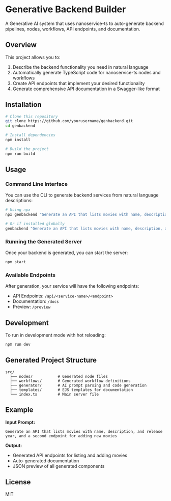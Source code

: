 # Generative Backend Builder

A Generative AI system that uses nanoservice-ts to auto-generate backend pipelines, nodes, workflows, API endpoints, and documentation.

## Overview

This project allows you to:

1. Describe the backend functionality you need in natural language
2. Automatically generate TypeScript code for nanoservice-ts nodes and workflows
3. Create API endpoints that implement your desired functionality
4. Generate comprehensive API documentation in a Swagger-like format

## Installation

```bash
# Clone this repository
git clone https://github.com/yourusername/genbackend.git
cd genbackend

# Install dependencies
npm install

# Build the project
npm run build
```

## Usage

### Command Line Interface

You can use the CLI to generate backend services from natural language descriptions:

```bash
# Using npx
npx genbackend "Generate an API that lists movies with name, description, and release year, and a second endpoint for adding new movies"

# Or if installed globally
genbackend "Generate an API that lists movies with name, description, and release year, and a second endpoint for adding new movies"
```

### Running the Generated Server

Once your backend is generated, you can start the server:

```bash
npm start
```

### Available Endpoints

After generation, your service will have the following endpoints:

- API Endpoints: `/api/<service-name>/<endpoint>`
- Documentation: `/docs`
- Preview: `/preview`

## Development

To run in development mode with hot reloading:

```bash
npm run dev
```

## Generated Project Structure

```
src/
  ├── nodes/           # Generated node files
  ├── workflows/       # Generated workflow definitions
  ├── generator/       # AI prompt parsing and code generation
  ├── templates/       # EJS templates for documentation
  └── index.ts         # Main server file
```

## Example

**Input Prompt:**

```
Generate an API that lists movies with name, description, and release year, and a second endpoint for adding new movies
```

**Output:**

- Generated API endpoints for listing and adding movies
- Auto-generated documentation
- JSON preview of all generated components

## License

MIT
